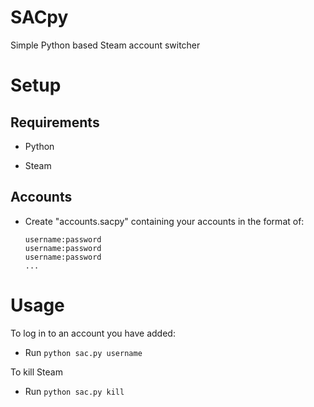 # SACpy

Simple Python based Steam account switcher

# Setup

## Requirements

* Python

* Steam

## Accounts

* Create "accounts.sacpy" containing your accounts in the format of:
  
  ```
  username:password
  username:password
  username:password
  ...
  ```

# Usage

To log in to an account you have added:

* Run `python sac.py username`

To kill Steam

* Run `python sac.py kill`
